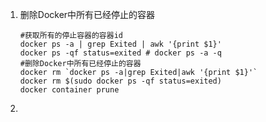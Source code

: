 1. 删除Docker中所有已经停止的容器

   ```shell
   #获取所有的停止容器的容器id
   docker ps -a | grep Exited | awk '{print $1}'
   docker ps -qf status=exited # docker ps -a -q 
   #删除Docker中所有已经停止的容器
   docker rm `docker ps -a|grep Exited|awk '{print $1}'`
   docker rm $(sudo docker ps -qf status=exited)
   docker container prune
   ```

   

2. 